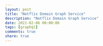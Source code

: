 ```yaml
---
layout: post
title: "Netflix Domain Graph Service"
description: "Netflix Domain Graph Service"
date: 2021-02-06 00:00:00
tags: [graphql]
comments: true
share: true
---
```

